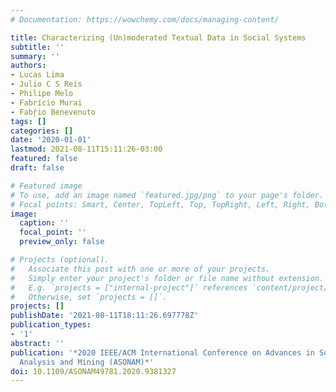 ```yaml
---
# Documentation: https://wowchemy.com/docs/managing-content/

title: Characterizing (Un)moderated Textual Data in Social Systems
subtitle: ''
summary: ''
authors:
- Lucas Lima
- Julio C S Reis
- Philipe Melo
- Fabrício Murai
- Fabŗ́io Benevenuto
tags: []
categories: []
date: '2020-01-01'
lastmod: 2021-08-11T15:11:26-03:00
featured: false
draft: false

# Featured image
# To use, add an image named `featured.jpg/png` to your page's folder.
# Focal points: Smart, Center, TopLeft, Top, TopRight, Left, Right, BottomLeft, Bottom, BottomRight.
image:
  caption: ''
  focal_point: ''
  preview_only: false

# Projects (optional).
#   Associate this post with one or more of your projects.
#   Simply enter your project's folder or file name without extension.
#   E.g. `projects = ["internal-project"]` references `content/project/deep-learning/index.md`.
#   Otherwise, set `projects = []`.
projects: []
publishDate: '2021-08-11T18:11:26.697778Z'
publication_types:
- '1'
abstract: ''
publication: '*2020 IEEE/ACM International Conference on Advances in Social Networks
  Analysis and Mining (ASONAM)*'
doi: 10.1109/ASONAM49781.2020.9381327
---
```

